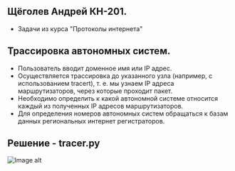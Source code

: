 ## Щёголев Андрей КН-201.
- Задачи из курса "Протоколы интернета"


## Трассировка автономных систем.
- Пользователь вводит доменное имя
или IP адрес. 
- Осуществляется трассировка до указанного узла (например, с использованием
tracert), т. е. мы узнаем IP адреса маршрутизаторов, через которые проходит пакет.
- Необходимо определить к какой автономной системе относится каждый из полученных IP адресов
маршрутизаторов.
- Для определения номеров автономных систем обращаться к базам данных
региональных интернет регистраторов.

## Решение - tracer.py

![Image alt](https://github.com/Goodpurpp/Protocols/tree/master/images)
